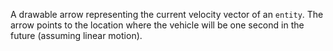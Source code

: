 A drawable arrow representing the current velocity vector of an `entity`. The arrow points to the location where the vehicle will be one second in the future (assuming linear motion).
